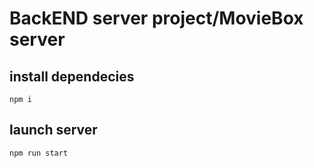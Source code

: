 # BackEND server project/MovieBox server

## install dependecies
```
npm i
```

## launch server
```
npm run start
```
